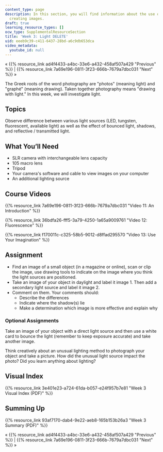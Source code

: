 ```yaml
---
content_type: page
description: In this section, you will find information about the use of light when
  creating images.
draft: true
learning_resource_types: []
ocw_type: SupplementalResourceSection
title: 'Week 3: Light DELETE'
uid: eeeb9c39-c411-6437-28bd-a6c9db653dca
video_metadata:
  youtube_id: null
---
```

« {{% resource_link ad4f4433-a4bc-33e6-a432-458af507a429 "Previous" %}} | {{% resource_link 7a69e196-0811-3f23-666b-7679a7dbc031 "Next" %}} »

The Greek roots of the word photography are "photos" (meaning light) and "graphé" (meaning drawing). Taken together photography means "drawing with light." In this week, we will investigate light.

Topics
------

Observe difference between various light sources (LED, tungsten, fluorescent, available light) as well as the effect of bounced light, shadows, and reflective / transmitted light.

What You’ll Need
----------------

*   SLR camera with interchangeable lens capacity
*   105 macro lens
*   Tripod
*   Your camera's software and cable to view images on your computer
*   An additional lighting source

Course Videos
-------------

{{% resource_link 7a69e196-0811-3f23-666b-7679a7dbc031 "Video 11: An Introduction" %}}

{{% resource_link 36bdfa26-fff5-3a79-4250-1a65a9009761 "Video 12: Fluorescence" %}}

{{% resource_link f170011c-c325-58b5-9012-d8ffad295570 "Video 13: Use Your Imagination" %}}

Assignment
----------

*   Find an image of a small object (in a magazine or online), scan or clip the image, use drawing tools to indicate on the image where you think the light sources are positioned.
*   Take an image of your object in daylight and label it image 1. Then add a secondary light source and label it image 2.
*   Comment on them. Your comments should:
    *   Describe the differences
    *   Indicate where the shadow(s) lie
    *   Make a determination which image is more effective and explain why

### Optional Assignments

Take an image of your object with a direct light source and then use a white card to bounce the light (remember to keep exposure accurate) and take another image.

Think creatively about an unusual lighting method to photograph your object and take a picture. How did the unusual light source impact the photo? Did you learn anything about lighting?

Visual Index
------------

{{% resource_link 3e401e23-a724-61da-b057-e24f957b7e81 "Week 3 Visual Index (PDF)" %}}

Summing Up
----------

{{% resource_link 93af7170-dab4-9e22-aeb8-165b153b26a3 "Week 3 Summary (PDF)" %}}

« {{% resource_link ad4f4433-a4bc-33e6-a432-458af507a429 "Previous" %}} | {{% resource_link 7a69e196-0811-3f23-666b-7679a7dbc031 "Next" %}} »